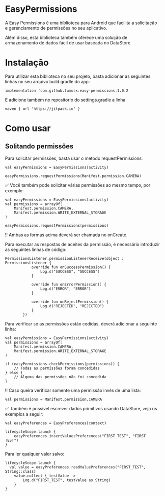 # <n> EasyPermissions <n>
A Easy Permissions é uma biblioteca para Android que facilita a solicitação e gerenciamento de permissões no seu aplicativo.

Além disso, esta biblioteca também oferece uma solução de armazenamento de dados fácil de usar baseada no DataStore.

<h1>Instalação</h1>

Para utilizar esta biblioteca no seu projeto, basta adicionar as seguintes linhas no seu arquivo build.gradle do app:

````
implementation 'com.github.tumusx:easy-permissions:1.0.2
````
E adicione também no repositorio do settings.gradle a linha 
````
maven { url 'https://jitpack.io' }
````

<h1>Como usar</h1>
<h2>Solitando permissões</h2>
Para solicitar permissões, basta usar o método requestPermissions:

````
val easyPermissions = EasyPermissions(activity)

easyPermissions.requestPermissions(Manifest.permission.CAMERA)
````

:white_check_mark: Você também pode solicitar várias permissões ao mesmo tempo, por exemplo:
````
val easyPermissions = EasyPermissions(activity)
val permissions = arrayOf(
    Manifest.permission.CAMERA,
    Manifest.permission.WRITE_EXTERNAL_STORAGE
)

easyPermissions.requestPermissions(permissions)
````

:bangbang: Ambas as formas acima deverá ser chamada no onCreate.

Para executar as respostas de aceites da permissão, é necessário introduzir as seguintes linhas de código:
````
PermissionsListener.permissionListenerReceive(object : PermissionsListener {
            override fun onSuccessPermission() {
                Log.d("SUCCESS", "SUCCESS")
            }

            override fun onErrorPermission() {
                Log.d("ERROR", "ERROR")
            }

            override fun onRejectPermission() {
                Log.d("REJECTED", "REJECTED")
            }
        })
````

Para verificar se as permissões estão cedidas, deverá adicionar a seguinte linha:

````
val easyPermissions = EasyPermissions(activity)
val permissions = arrayOf(
    Manifest.permission.CAMERA,
    Manifest.permission.WRITE_EXTERNAL_STORAGE
)

if (easyPermissions.checkPermissions(permissions)) {
    // Todas as permissões foram concedidas
} else {
    // Alguma das permissões não foi concedida
}
````

:bangbang: Caso queira verificar somente uma permissão invés de uma lista: 
````
val permissions = Manifest.permission.CAMERA 
````

:white_check_mark: Também é possível escrever dados primitivos usando DataStore, veja os exemplos a seguir:

````
val easyPreferences = EasyPreferences(context)

lifecycleScope.launch {
    easyPreferences.insertValuesPreferences("FIRST_TEST", "FIRST TEST")
}
````

Para ler qualquer valor salvo: 
````
lifecycleScope.launch {
  val value = easyPreferences.readValuePreferences("FIRST_TEST", String::class)
    value.collect { testValue ->
        Log.d("FIRST_TEST", testValue as String)
    }
}
````
